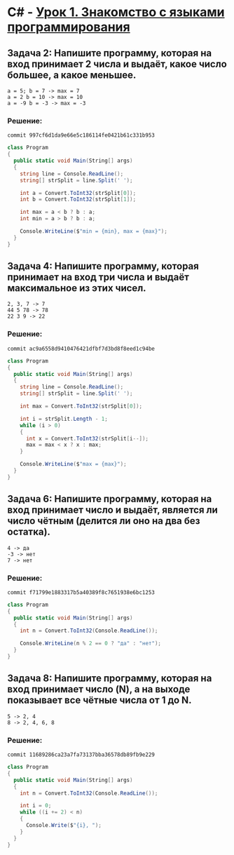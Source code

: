 # C# - [Урок 1. Знакомство с языками программирования](../README.md)

## Задача 2: Напишите программу, которая на вход принимает 2 числа и выдаёт, какое число большее, а какое меньшее.

```
a = 5; b = 7 -> max = 7
a = 2 b = 10 -> max = 10
a = -9 b = -3 -> max = -3
```

### Решение:

```
commit 997cf6d1da9e66e5c186114fe0421b61c331b953
```

```c#
class Program
{
  public static void Main(String[] args)
  {
    string line = Console.ReadLine();
    string[] strSplit = line.Split(' ');

    int a = Convert.ToInt32(strSplit[0]);
    int b = Convert.ToInt32(strSplit[1]);

    int max = a < b ? b : a;
    int min = a > b ? b : a;

    Console.WriteLine($"min = {min}, max = {max}");
  }
}
```

## Задача 4: Напишите программу, которая принимает на вход три числа и выдаёт максимальное из этих чисел.

```
2, 3, 7 -> 7
44 5 78 -> 78
22 3 9 -> 22
```
### Решение:

```
commit ac9a6558d9410476421dfbf7d3bd8f8eed1c94be
```

```c#
class Program
{
  public static void Main(String[] args)
  {
    string line = Console.ReadLine();
    string[] strSplit = line.Split(' ');

    int max = Convert.ToInt32(strSplit[0]);

    int i = strSplit.Length - 1;
    while (i > 0)
    {
      int x = Convert.ToInt32(strSplit[i--]);
      max = max < x ? x : max;
    }

    Console.WriteLine($"max = {max}");
  }
}
```

## Задача 6: Напишите программу, которая на вход принимает число и выдаёт, является ли число чётным (делится ли оно на два без остатка).

```
4 -> да
-3 -> нет
7 -> нет
```

### Решение:

```
commit f71799e1883317b5a40389f8c7651938e6bc1253
```

```c#
class Program
{
  public static void Main(String[] args)
  {
    int n = Convert.ToInt32(Console.ReadLine());

    Console.WriteLine(n % 2 == 0 ? "да" : "нет");
  }
}
```

## Задача 8: Напишите программу, которая на вход принимает число (N), а на выходе показывает все чётные числа от 1 до N.
```
5 -> 2, 4
8 -> 2, 4, 6, 8
```
### Решение:

```
commit 11689286ca23a7fa73137bba36578db89fb9e229 
```

```c#
class Program
{
  public static void Main(String[] args)
  {
    int n = Convert.ToInt32(Console.ReadLine());

    int i = 0;
    while ((i += 2) < n)
    {
      Console.Write($"{i}, ");
    }
  }
}
```
